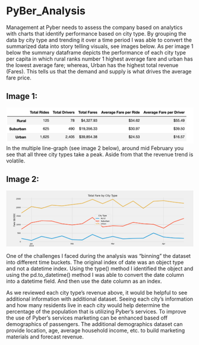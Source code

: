 # PyBer_Analysis
  Management at Pyber needs to assess the company based on analytics with charts that identify performance based on city type. By grouping the data by city type and trending it over a time period I was able to convert the summarized data into story telling visuals, see images below. As per image 1 below the summary dataframe depicts the performance of each city type per capita in which rural ranks number 1 highest average fare and urban has the lowest average fare; whereas, Urban has the highest total revenue (Fares). This tells us that the demand and supply is what drives the average fare price. 
## Image 1:
![](Analysis/Fig9_Challenge.png)
In the multiple line-graph (see image 2 below), around mid February you see that all three city types take a peak. Aside from that the revenue trend is volatile. 
## Image 2:
![](Analysis/Fig8_Challenge.png)

One of the challenges I faced during the analysis was “binning” the dataset into different time buckets. The original index of date was an object type and not a datetime index. Using the type() method I identified the object and using the pd.to_datetime() method I was able to convert the date column into a datetime field. And then use the date column as an index.

As we reviewed each city type’s revenue above, it would be helpful to see additional information with additional dataset. Seeing each city’s information and how many residents live in each city would help determine the percentage of the population that is utilizing Pyber’s services. To improve the use of Pyber’s services marketing can be enhanced based off demographics of passengers. The additional demographics dataset can provide location, age, average household income, etc. to build marketing materials and forecast revenue. 

